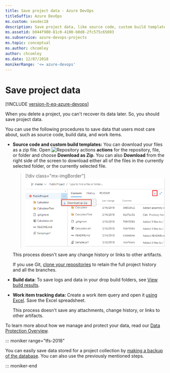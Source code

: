 ```yaml
---
title: Save project data - Azure DevOps
titleSuffix: Azure DevOps
ms.custom: seodec18
description: Save project data, like source code, custom build templates, build data, and work items.
ms.assetid: b944f980-81c0-4100-b0d8-2fc575c65693
ms.subservice: azure-devops-projects
ms.topic: conceptual
ms.author: chcomley
author: chcomley
ms.date: 12/07/2018
monikerRange: '<= azure-devops'
---
```


# Save project data

[!INCLUDE [version-lt-eq-azure-devops](../../includes/version-lt-eq-azure-devops.md)]

When you delete a project, you can't recover its data later. So, you should save project data.

You can use the following procedures to save data that users most care about, such as source code, build data, and work items.

* **Source code and custom build templates:** You can download your files as a zip file. Open ![Repository actions](../../media/icons/actions-icon.png) **actions** for the repository, file, or folder and choose **Download as Zip**. You can also **Download** from the right side of the screen to download either all of the files in the currently selected folder, or the currently selected file.

  > [!div class="mx-imgBorder"]
  > ![Download code ](media/public/download-zip-file.png)

  This process doesn't save any change history or links to other artifacts.

    If you use Git, [clone your repositories](../../repos/git/gitquickstart.md) to retain the full project history and all the branches.

* **Build data**: To save logs and data in your drop build folders, see [View build results](/previous-versions/ms181733(v=vs.140)).

* **Work item tracking data:** Create a work item query and open it [using Excel](../../boards/backlogs/office/bulk-add-modify-work-items-excel.md). Save the Excel spreadsheet.

    This process doesn't save any attachments, change history, or links to other artifacts.

To learn more about how we manage and protect your data, read our [Data Protection Overview](../../organizations/security/data-protection.md).

::: moniker range="tfs-2018"

You can easily save data stored for a project collection
by [making a backup of the database](/azure/devops/server/admin/backup/config-backup-sched-plan). You can also
use the previously mentioned steps.

::: moniker-end
